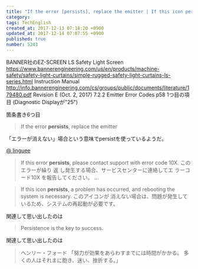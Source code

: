 ```yaml
---
title: "If the error [persists], replace the emitter | If this icon persists, ... | Persistence is the key to success | ヘンリー・フォードの言葉"
category: 
tags: TechEnglish
created_at: 2017-12-13 07:18:20 +0900
updated_at: 2017-12-14 07:07:55 +0900
published: true
number: 5243
---
```


BANNER社のEZ-SCREEN LS Safety Light Screen
https://www.bannerengineering.com/us/en/products/machine-safety/safety-light-curtains/simple-rugged-safety-light-curtains-ls-series.html
Instruction Manual
http://info.bannerengineering.com/cs/groups/public/documents/literature/179480.pdf
Revision E (Oct. 2, 2017)
7.2.2 Emitter Error Codes
p58
1つ目の項目 (Diagnostic Displayが"25")

箇条書き6つ目

> If the error **persists**, replace the emitter

「エラーが消えない」場合という意味でpersistを使っているようだ。

[@ linguee](https://www.linguee.jp/%E8%8B%B1%E8%AA%9E-%E6%97%A5%E6%9C%AC%E8%AA%9E/%E7%BF%BB%E8%A8%B3/if+this+error+persists,.html)
> If this error **persists**, please contact support with error code 10X.
> このエラーが繰り 返 し発生する場合、サービスセンターに連絡してエ ラーコード10X を報告してください。 
> ...

> If this icon **persists**, a problem has occurred, and rebooting the system is necessary. 
> このアイコンが 消えない場合は、問題が発生して いるため、システムの再起動が必要です。 

関連して思い出したのは

> Persistence is the key to success.

関連して思い出したのは

> ヘンリー・フォード
「努力が効果をあらわすまでには時間がかかる。
多くの人はそれまに飽き、迷い、挫折する。」

